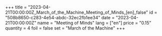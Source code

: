 +++
title = "2023-04-21T00:00:00Z_March_of_the_Machine_Meeting_of_Minds_[en]_false"
id = "508b8650-c283-4e54-abdc-32ec2fb1ee34"
date = "2023-04-21T00:00:00Z"
name = "Meeting of Minds"
lang = ["en"]
price = "0.15"
quantity = 4
foil = false
set = "March of the Machine"
+++
